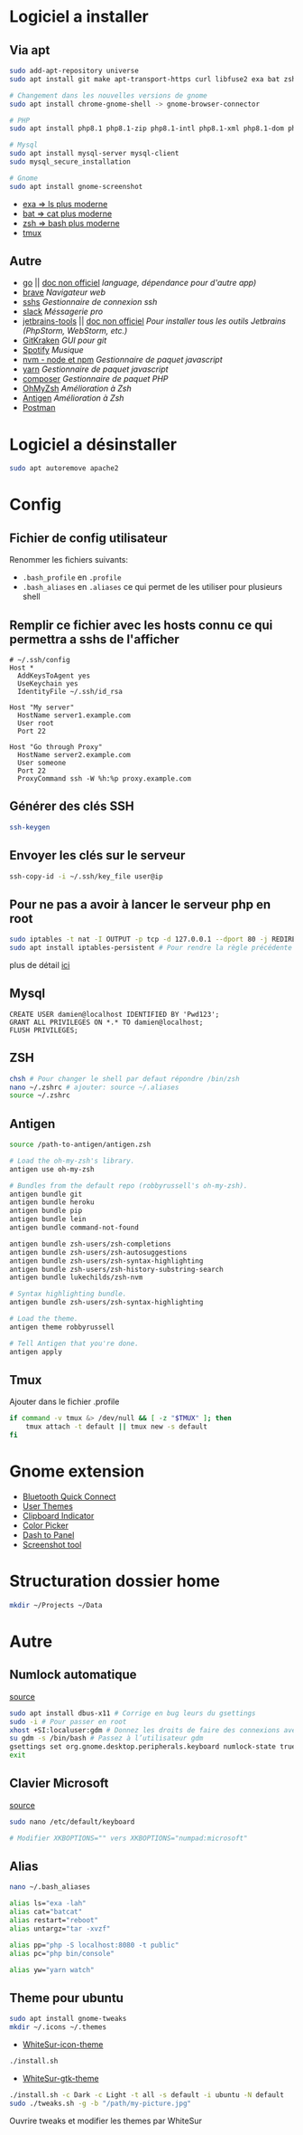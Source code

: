# Logiciel a installer

## Via apt
```bash
sudo add-apt-repository universe
sudo apt install git make apt-transport-https curl libfuse2 exa bat zsh tmux

# Changement dans les nouvelles versions de gnome
sudo apt install chrome-gnome-shell -> gnome-browser-connector

# PHP
sudo apt install php8.1 php8.1-zip php8.1-intl php8.1-xml php8.1-dom php8.1-curl php8.1-mysql php8.1-mbstring

# Mysql
sudo apt install mysql-server mysql-client
sudo mysql_secure_installation

# Gnome
sudo apt install gnome-screenshot
```

- [exa => ls plus moderne](https://the.exa.website/)
- [bat => cat plus moderne](https://github.com/sharkdp/bat)
- [zsh => bash plus moderne](https://doc.ubuntu-fr.org/zsh)
- [tmux](https://doc.ubuntu-fr.org/tmux)

## Autre
- [go](https://go.dev/doc/install) || [doc non officiel](https://www.digitalocean.com/community/tutorials/how-to-install-go-on-ubuntu-20-04) *language, dépendance pour d'autre app)*
- [brave](https://brave.com/fr/download/) *Navigateur web*
- [sshs](https://github.com/quantumsheep/sshs) *Gestionnaire de connexion ssh*
- [slack](https://slack.com/intl/fr-fr/downloads/linux) *Méssagerie pro*
- [jetbrains-tools](https://www.jetbrains.com/fr-fr/toolbox-app/) || [doc non officiel](https://thirddriver.medium.com/jetbrains-toolbox-the-best-way-to-install-intellij-idea-on-linux-53c1070cd03b) *Pour installer tous les outils Jetbrains (PhpStorm, WebStorm, etc.)*
- [GitKraken](https://help.gitkraken.com/gitkraken-client/how-to-install/#deb) *GUI pour git*
- [Spotify](https://www.spotify.com/fr/download/linux/) *Musique*
- [nvm - node et npm](https://github.com/nvm-sh/nvm) *Gestionnaire de paquet javascript*
- [yarn](https://classic.yarnpkg.com/lang/en/docs/install/#debian-stable) *Gestionnaire de paquet javascript*
- [composer](https://getcomposer.org/download/) *Gestionnaire de paquet PHP*
- [OhMyZsh](https://github.com/ohmyzsh/ohmyzsh/wiki) *Amélioration à Zsh*
- [Antigen](https://github.com/zsh-users/antigen) *Amélioration à Zsh*
- [Postman](https://www.postman.com/downloads/)

# Logiciel a désinstaller
```bash
sudo apt autoremove apache2
```

# Config

## Fichier de config utilisateur
Renommer les fichiers suivants:
- `.bash_profile` en `.profile`
- `.bash_aliases` en `.aliases`
ce qui permet de les utiliser pour plusieurs shell

## Remplir ce fichier avec les hosts connu ce qui permettra a sshs de l'afficher
```
# ~/.ssh/config
Host *
  AddKeysToAgent yes
  UseKeychain yes
  IdentityFile ~/.ssh/id_rsa

Host "My server"
  HostName server1.example.com
  User root
  Port 22

Host "Go through Proxy"
  HostName server2.example.com
  User someone
  Port 22
  ProxyCommand ssh -W %h:%p proxy.example.com
```

## Générer des clés SSH
```bash
ssh-keygen
```

## Envoyer les clés sur le serveur
```bash
ssh-copy-id -i ~/.ssh/key_file user@ip
```

## Pour ne pas a avoir à lancer le serveur php en root
```bash
sudo iptables -t nat -I OUTPUT -p tcp -d 127.0.0.1 --dport 80 -j REDIRECT --to-ports 8080
sudo apt install iptables-persistent # Pour rendre la règle précédente persistente
```
plus de détail [ici](https://serverfault.com/questions/112795/how-to-run-a-server-on-port-80-as-a-normal-user-on-linux)

## Mysql
```mysql
CREATE USER damien@localhost IDENTIFIED BY 'Pwd123';
GRANT ALL PRIVILEGES ON *.* TO damien@localhost;
FLUSH PRIVILEGES;
```

## ZSH
```bash
chsh # Pour changer le shell par defaut répondre /bin/zsh
nano ~/.zshrc # ajouter: source ~/.aliases
source ~/.zshrc
```

## Antigen
```bash
source /path-to-antigen/antigen.zsh

# Load the oh-my-zsh's library.
antigen use oh-my-zsh

# Bundles from the default repo (robbyrussell's oh-my-zsh).
antigen bundle git
antigen bundle heroku
antigen bundle pip
antigen bundle lein
antigen bundle command-not-found

antigen bundle zsh-users/zsh-completions
antigen bundle zsh-users/zsh-autosuggestions
antigen bundle zsh-users/zsh-syntax-highlighting
antigen bundle zsh-users/zsh-history-substring-search
antigen bundle lukechilds/zsh-nvm

# Syntax highlighting bundle.
antigen bundle zsh-users/zsh-syntax-highlighting

# Load the theme.
antigen theme robbyrussell

# Tell Antigen that you're done.
antigen apply
```

## Tmux
Ajouter dans le fichier .profile
```bash
if command -v tmux &> /dev/null && [ -z "$TMUX" ]; then
    tmux attach -t default || tmux new -s default
fi
```

# Gnome extension
- [Bluetooth Quick Connect](https://extensions.gnome.org/extension/1401/bluetooth-quick-connect/)
- [User Themes](https://extensions.gnome.org/extension/19/user-themes/)
- [Clipboard Indicator](https://extensions.gnome.org/extension/779/clipboard-indicator/)
- [Color Picker](https://extensions.gnome.org/extension/3396/color-picker/)
- [Dash to Panel](https://extensions.gnome.org/extension/1160/dash-to-panel/)
- [Screenshot tool](https://extensions.gnome.org/extension/1112/screenshot-tool/)

# Structuration dossier home
```bash
mkdir ~/Projects ~/Data
```

# Autre

## Numlock automatique
[source](https://www.numetopia.fr/activer-la-touche-verr-num-au-demarrage-sur-ubuntu/)
```bash
sudo apt install dbus-x11 # Corrige en bug leurs du gsettings
sudo -i # Pour passer en root
xhost +SI:localuser:gdm # Donnez les droits de faire des connexions avec le serveur X à l’utilisateur gdm
su gdm -s /bin/bash # Passez à l’utilisateur gdm
gsettings set org.gnome.desktop.peripherals.keyboard numlock-state true
exit
```

## Clavier Microsoft
[source](https://askubuntu.com/questions/57079/xubuntu-make-shiftnumpad-work-like-windows)
```bash
sudo nano /etc/default/keyboard

# Modifier XKBOPTIONS="" vers XKBOPTIONS="numpad:microsoft"
```

## Alias
```bash
nano ~/.bash_aliases
```

```bash
alias ls="exa -lah"
alias cat="batcat"
alias restart="reboot"
alias untargz="tar -xvzf"

alias pp="php -S localhost:8080 -t public"
alias pc="php bin/console"

alias yw="yarn watch"
```

## Theme pour ubuntu
```bash
sudo apt install gnome-tweaks
mkdir ~/.icons ~/.themes
```
- [WhiteSur-icon-theme](https://github.com/vinceliuice/WhiteSur-icon-theme)
```bash
./install.sh
```
- [WhiteSur-gtk-theme](https://github.com/vinceliuice/WhiteSur-gtk-theme)
```bash
./install.sh -c Dark -c Light -t all -s default -i ubuntu -N default
sudo ./tweaks.sh -g -b "/path/my-picture.jpg" 
```
Ouvrire tweaks et modifier les themes par WhiteSur
